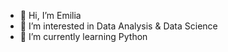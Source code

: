 - 👋 Hi, I’m Emilia
- 👀 I’m interested in Data Analysis & Data Science
- 🌱 I’m currently learning Python
<!---
homoamikus/homoamikus is a ✨ special ✨ repository because its `README.md` (this file) appears on your GitHub profile.
You can click the Preview link to take a look at your changes.
--->
